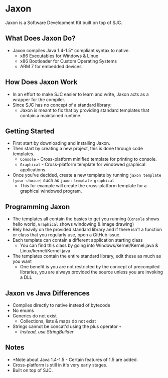 # Jaxon
Jaxon is a Software Development Kit built on top of SJC.

## What Does Jaxon Do?
+ Jaxon compiles Java 1.4-1.5* compliant syntax to native.
  + x86 Executables for Windows & Linux
  + x86 Bootloader for Custom Operating Systems
  + ARM 7 for embedded devices

## How Does Jaxon Work
+ In an effort to make SJC easier to learn and write, Jaxon acts as a wrapper for the compiler.
+ Since SJC has no concept of a standard library:
  + Jaxon is meant to fix that by providing standard templates that contain a maintained runtime.

## Getting Started
+ First start by downloading and installing Jaxon.
+ Then start by creating a new project, this is done through code templates.
  + `Console` - Cross-platform minified template for printing to console.
  + `Graphical` - Cross-platform template for windowed graphical applications.
+ Once you've decided, create a new template by running `jaxon template [your-choice]` such as `jaxon template graphical`
  + This for example will create the cross-platform template for a graphical windowed program.

## Programming Jaxon
+ The templates all contain the basics to get you running (`Console` shows hello world, `Graphical` shows windowing & image drawing)
+ Rely heavily on the provided standard library and if there isn't a function or class that you regularly use, open a GitHub issue.
+ Each template can contain a different application starting class
  + You can find this class by going into Windows/kernel/Kernel.java & Linux/kernel/Kernel.java
+ The templates contain the entire standard library, edit these as much as you want
  + One benefit is you are not restricted by the concept of precompiled libraries, you are always provided the source unless you are invoking a DLL

## Jaxon vs Java Differences
+ Compiles directly to native instead of bytecode
+ No enums
+ Generics do not exist 
  + Collections, lists & maps do not exist
+ Strings cannot be concat'd using the plus operator `+`
  + *Instead, use StringBuilder*

## Notes
+ *Note about Java 1.4-1.5 - Certain features of 1.5 are added.
+ Cross-platform is still in it's very early stages.
+ Built on top of SJC.